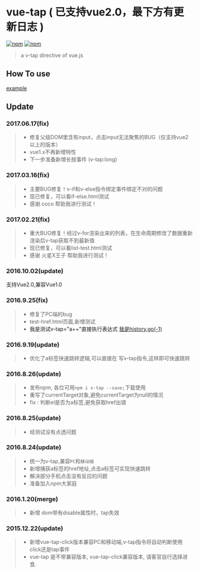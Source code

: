 # vue-tap ( 已支持vue2.0，最下方有更新日志 )

[![npm](https://img.shields.io/npm/v/v-tap.svg)](https://www.npmjs.com/package/v-tap) [![npm](https://img.shields.io/npm/dm/v-tap.svg)](https://www.npmjs.com/package/v-tap)

> a v-tap directive of vue.js

## How To use

[example](https://github.com/MeCKodo/vue-tap/blob/master/doc/use.MD)

## Update

### 2017.06.17(fix)

> * 修复父级DOM里含有input，点击input无法聚焦的BUG（仅支持vue2以上的版本）
> * vue1.x不再新增特性
> * 下一步准备新增长按事件 (v-tap:long)

### 2017.03.16(fix)

> * 主要BUG修复！v-if和v-else指令绑定事件绑定不对的问题
> * 现已修复，可以看if-else.html测试
> * 感谢 coco 帮助我进行测试！

### 2017.02.21(fix)

> * 重大BUG修复！经过v-for渲染出来的列表，在生命周期修改了数据重新渲染后v-tap获取不到最新值
> * 现已修复，可以看list-test.html测试
> * 感谢 火星X王子 帮助我进行测试！

### 2016.10.02(update)

支持Vue2.0,兼容Vue1.0

### 2016.9.25(fix)

> * 修复了PC端的bug
> * test-href.html页面,新增测试
> * <a v-tap="a++">我是测试v-tap="a++"直接执行表达式</a>
    <a href="javascript:widnow.history.go(-1);" v-tap>我是history.go(-1)</a>

### 2016.9.19(update)

> * 优化了a标签快速跳转逻辑,可以直接在 <a href="xxx" v-tap></a> 写v-tap指令,这样即可快速跳转

### 2016.8.26(update)

> * 发布npm, 各位可用`npm i v-tap --save;`下载使用
> * 重写了currentTarget对象,避免currentTarget为null的情况
> * fix : 判断el是否为a标签,避免获取href出错

### 2016.8.25(update)

> * 经测试没有点透问题

### 2016.8.24(update)

> * 统一为v-tap,兼容`PC`和`移动端`
> * 新增捕获a标签的href地址,点击a标签可实现快速跳转
> * 解决部分手机点击没有反应的问题
> * 准备加入npm大家庭


### 2016.1.20(merge)

> * 新增 dom带有disable属性时，tap失效

### 2015.12.22(update)

> * 新增vue-tap-click版本兼容PC和移动端,v-tap指令将自动判断使用click还是tap事件
> * vue-tap 是不带兼容版本, vue-tap-click兼容版本, 请客官自行选择进食.

